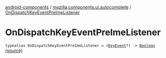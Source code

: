 [android-components](../index.md) / [mozilla.components.ui.autocomplete](index.md) / [OnDispatchKeyEventPreImeListener](./-on-dispatch-key-event-pre-ime-listener.md)

# OnDispatchKeyEventPreImeListener

`typealias OnDispatchKeyEventPreImeListener = (`[`KeyEvent`](https://developer.android.com/reference/android/view/KeyEvent.html)`?) -> `[`Boolean`](https://kotlinlang.org/api/latest/jvm/stdlib/kotlin/-boolean/index.html) [(source)](https://github.com/mozilla-mobile/android-components/blob/master/components/ui/autocomplete/src/main/java/mozilla/components/ui/autocomplete/InlineAutocompleteEditText.kt#L39)